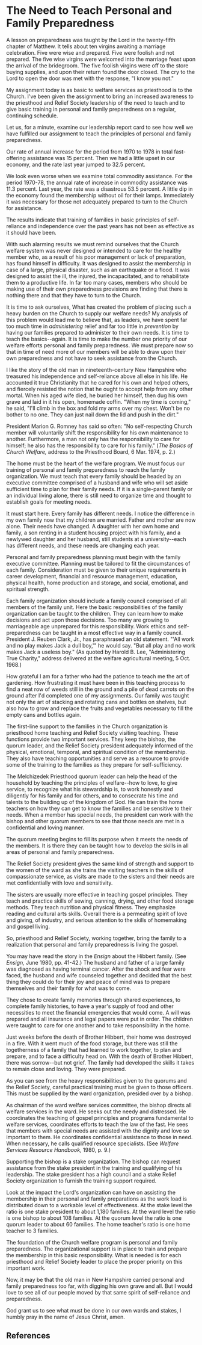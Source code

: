 # The Need to Teach Personal and Family Preparedness

A lesson on preparedness was taught by the Lord in the twenty-fifth chapter of
Matthew. It tells about ten virgins awaiting a marriage celebration. Five were
wise and prepared. Five were foolish and not prepared. The five wise virgins
were welcomed into the marriage feast upon the arrival of the bridegroom. The
five foolish virgins were off to the store buying supplies, and upon their
return found the door closed. The cry to the Lord to open the door was met
with the response, "I know you not."

My assignment today is as basic to welfare services as priesthood is to the
Church. I've been given the assignment to bring an increased awareness to the
priesthood and Relief Society leadership of the need to teach and to give
basic training in personal and family preparedness on a regular, continuing
schedule.

Let us, for a minute, examine our leadership report card to see how well we
have fulfilled our assignment to teach the principles of personal and family
preparedness.

Our rate of annual increase for the period from 1970 to 1978 in total fast-
offering assistance was 15 percent. Then we had a little upset in our economy,
and the rate last year jumped to 32.5 percent.

We look even worse when we examine total commodity assistance. For the period
1970-78, the annual rate of increase in commodity assistance was 11.3 percent.
Last year, the rate was a disastrous 53.5 percent. A little dip in the economy
found the membership without oil for their lamps. Immediately it was necessary
for those not adequately prepared to turn to the Church for assistance.

The results indicate that training of families in basic principles of self-
reliance and independence over the past years has not been as effective as it
should have been.

With such alarming results we must remind ourselves that the Church welfare
system was never designed or intended to care for the healthy member who, as a
result of his poor management or lack of preparation, has found himself in
difficulty. It was designed to assist the membership in case of a large,
physical disaster, such as an earthquake or a flood. It was designed to assist
the ill, the injured, the incapacitated, and to rehabilitate them to a
productive life. In far too many cases, members who should be making use of
their own preparedness provisions are finding that there is nothing there and
that they have to turn to the Church.

It is time to ask ourselves, What has created the problem of placing such a
heavy burden on the Church to supply our welfare needs? My analysis of this
problem would lead me to believe that, as leaders, we have spent far too much
time in _administering_ relief and far too little in _prevention_ by having
our families prepared to administer to their own needs. It is time to teach
the basics--again. It is time to make the number one priority of our welfare
efforts personal and family preparedness. We must prepare now so that in time
of need more of our members will be able to draw upon their own preparedness
and not have to seek assistance from the Church.

I like the story of the old man in nineteenth-century New Hampshire who
treasured his independence and self-reliance above all else in his life. He
accounted it true Christianity that he cared for his own and helped others,
and fiercely resisted the notion that he ought to accept help from any other
mortal. When his aged wife died, he buried her himself, then dug his own grave
and laid in it his open, homemade coffin. "When my time is coming," he said,
"I'll climb in the box and fold my arms over my chest. Won't be no bother to
no one. They can just nail down the lid and push in the dirt."

President Marion G. Romney has said so often: "No self-respecting Church
member will voluntarily shift the responsibility for his own maintenance to
another. Furthermore, a man not only has the responsibility to care for
himself; he also has the responsibility to care for his family." (_The Basics
of Church Welfare,_ address to the Priesthood Board, 6 Mar. 1974, p. 2.)

The home must be the heart of the welfare program. We must focus our training
of personal and family preparedness to reach the family organization. We must
teach that every family should be headed by an executive committee comprised
of a husband and wife who will set aside sufficient time to plan for their
family needs. If it is a single-parent family or an individual living alone,
there is still need to organize time and thought to establish goals for
meeting needs.

It must start here. Every family has different needs. I notice the difference
in my own family now that my children are married. Father and mother are now
alone. Their needs have changed. A daughter with her own home and family, a
son renting in a student housing project with his family, and a newlywed
daughter and her husband, still students at a university--each has different
needs, and these needs are changing each year.

Personal and family preparedness planning must begin with the family executive
committee. Planning must be tailored to fit the circumstances of each family.
Consideration must be given to their unique requirements in career
development, financial and resource management, education, physical health,
home production and storage, and social, emotional, and spiritual strength.

Each family organization should include a family council comprised of all
members of the family unit. Here the basic responsibilities of the family
organization can be taught to the children. They can learn how to make
decisions and act upon those decisions. Too many are growing to marriageable
age unprepared for this responsibility. Work ethics and self-preparedness can
be taught in a most effective way in a family council. President J. Reuben
Clark, Jr., has paraphrased an old statement. "'All work and no play makes
Jack a dull boy,'" he would say. "But all play and no work makes Jack a
useless boy." (As quoted by Harold B. Lee, "Administering True Charity,"
address delivered at the welfare agricultural meeting, 5 Oct. 1968.)

How grateful I am for a father who had the patience to teach me the art of
gardening. How frustrating it must have been in this teaching process to find
a neat row of weeds still in the ground and a pile of dead carrots on the
ground after I'd completed one of my assignments. Our family was taught not
only the art of stacking and rotating cans and bottles on shelves, but also
how to grow and replace the fruits and vegetables necessary to fill the empty
cans and bottles again.

The first-line support to the families in the Church organization is
priesthood home teaching and Relief Society visiting teaching. These functions
provide two important services. They keep the bishop, the quorum leader, and
the Relief Society president adequately informed of the physical, emotional,
temporal, and spiritual condition of the membership. They also have teaching
opportunities and serve as a resource to provide some of the training to the
families as they prepare for self-sufficiency.

The Melchizedek Priesthood quorum leader can help the head of the household by
teaching the principles of welfare--how to love, to give service, to recognize
what his stewardship is, to work honestly and diligently for his family and
for others, and to consecrate his time and talents to the building up of the
kingdom of God. He can train the home teachers on how they can get to know the
families and be sensitive to their needs. When a member has special needs, the
president can work with the bishop and other quorum members to see that those
needs are met in a confidential and loving manner.

The quorum meeting begins to fill its purpose when it meets the needs of the
members. It is there they can be taught how to develop the skills in all areas
of personal and family preparedness.

The Relief Society president gives the same kind of strength and support to
the women of the ward as she trains the visiting teachers in the skills of
compassionate service, as visits are made to the sisters and their needs are
met confidentially with love and sensitivity.

The sisters are usually more effective in teaching gospel principles. They
teach and practice skills of sewing, canning, drying, and other food storage
methods. They teach nutrition and physical fitness. They emphasize reading and
cultural arts skills. Overall there is a permeating spirit of love and giving,
of industry, and serious attention to the skills of homemaking and gospel
living.

So, priesthood and Relief Society, working together, bring the family to a
realization that personal and family preparedness is living the gospel.

You may have read the story in the _Ensign_ about the Hibbert family. (See
_Ensign,_ June 1980, pp. 41-42.) The husband and father of a large family was
diagnosed as having terminal cancer. After the shock and fear were faced, the
husband and wife counseled together and decided that the best thing they could
do for their joy and peace of mind was to prepare themselves and their family
for what was to come.

They chose to create family memories through shared experiences, to complete
family histories, to have a year's supply of food and other necessities to
meet the financial emergencies that would come. A will was prepared and all
insurance and legal papers were put in order. The children were taught to care
for one another and to take responsibility in the home.

Just weeks before the death of Brother Hibbert, their home was destroyed in a
fire. With it went much of the food storage, but there was still the
togetherness of a family that had learned to work together, to plan and
prepare, and to face a difficulty head on. With the death of Brother Hibbert,
there was sorrow--but not grief. The family had developed the skills it takes
to remain close and loving. They were prepared.

As you can see from the heavy responsibilities given to the quorums and the
Relief Society, careful practical training must be given to those officers.
This must be supplied by the ward organization, presided over by a bishop.

As chairman of the ward welfare services committee, the bishop directs all
welfare services in the ward. He seeks out the needy and distressed. He
coordinates the teaching of gospel principles and programs fundamental to
welfare services, coordinates efforts to teach the law of the fast. He sees
that members with special needs are assisted with the dignity and love so
important to them. He coordinates confidential assistance to those in need.
When necessary, he calls qualified resource specialists. (See _Welfare
Services Resource Handbook,_ 1980, p. 9.)

Supporting the bishop is a stake organization. The bishop can request
assistance from the stake president in the training and qualifying of his
leadership. The stake president has a high council and a stake Relief Society
organization to furnish the training support required.

Look at the impact the Lord's organization can have on assisting the
membership in their personal and family preparations as the work load is
distributed down to a workable level of effectiveness. At the stake level the
ratio is one stake president to about 1,180 families. At the ward level the
ratio is one bishop to about 108 families. At the quorum level the ratio is
one quorum leader to about 60 families. The home teacher's ratio is one home
teacher to 3 families.

The foundation of the Church welfare program is personal and family
preparedness. The organizational support is in place to train and prepare the
membership in this basic responsibility. What is needed is for each priesthood
and Relief Society leader to place the proper priority on this important work.

Now, it may be that the old man in New Hampshire carried personal and family
preparedness too far, with digging his own grave and all. But I would love to
see all of our people moved by that same spirit of self-reliance and
preparedness.

God grant us to see what must be done in our own wards and stakes, I humbly
pray in the name of Jesus Christ, amen.

## References

